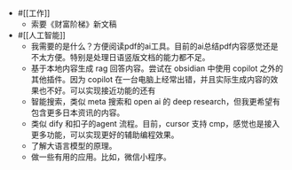 - #[[工作]]
    - 索要《财富阶梯》新文稿
- #[[人工智能]]
    - 我需要的是什么？方便阅读pdf的ai工具。目前的ai总结pdf内容感觉还是不太方便。特别是处理日语竖版文档的能力都不足。
    - 基于本地内容生成 rag 回答内容。尝试在 obsidian 中使用 copilot 之外的其他插件。因为 copilot 在一台电脑上经常出错，并且实际生成内容的效果也不好。可以实现接近功能的还有
    - 智能搜索，类似 meta 搜索和 open ai 的 deep research，但我更希望有包含更多日本资讯的内容。
    - 类似 dify 和扣子的agent 流程。目前，cursor 支持 cmp，感觉也是接入更多功能，可以实现更好的辅助编程效果。
    - 了解大语言模型的原理。
    - 做一些有用的应用。比如，微信小程序。
